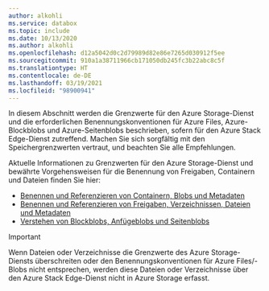 ```yaml
---
author: alkohli
ms.service: databox
ms.topic: include
ms.date: 10/13/2020
ms.author: alkohli
ms.openlocfilehash: d12a5042d0c2d79989d82e86e7265d030912f5ee
ms.sourcegitcommit: 910a1a38711966cb171050db245fc3b22abc8c5f
ms.translationtype: HT
ms.contentlocale: de-DE
ms.lasthandoff: 03/19/2021
ms.locfileid: "98900941"
---
```

In diesem Abschnitt werden die Grenzwerte für den Azure Storage-Dienst und die erforderlichen Benennungskonventionen für Azure Files, Azure-Blockblobs und Azure-Seitenblobs beschrieben, sofern für den Azure Stack Edge-Dienst zutreffend. Machen Sie sich sorgfältig mit den Speichergrenzwerten vertraut, und beachten Sie alle Empfehlungen.

Aktuelle Informationen zu Grenzwerten für den Azure Storage-Dienst und bewährte Vorgehensweisen für die Benennung von Freigaben, Containern und Dateien finden Sie hier:

- [Benennen und Referenzieren von Containern, Blobs und Metadaten](/rest/api/storageservices/naming-and-referencing-containers--blobs--and-metadata)
- [Benennen und Referenzieren von Freigaben, Verzeichnissen, Dateien und Metadaten](/rest/api/storageservices/naming-and-referencing-shares--directories--files--and-metadata)
- [Verstehen von Blockblobs, Anfügeblobs und Seitenblobs](/rest/api/storageservices/understanding-block-blobs--append-blobs--and-page-blobs)

> [!IMPORTANT]
> Wenn Dateien oder Verzeichnisse die Grenzwerte des Azure Storage-Diensts überschreiten oder den Benennungskonventionen für Azure Files/-Blobs nicht entsprechen, werden diese Dateien oder Verzeichnisse über den Azure Stack Edge-Dienst nicht in Azure Storage erfasst.